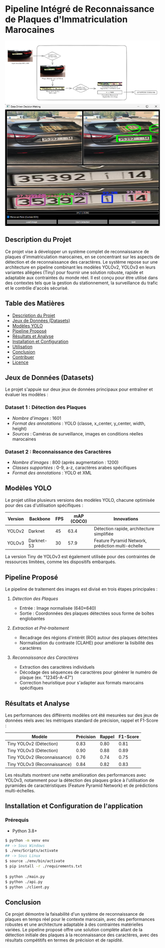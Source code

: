 
# Pipeline Intégré de Reconnaissance de Plaques d'Immatriculation Marocaines

![Banner](assets/pipeline.png)
![Banner](assets/ALPR.png)

## Description du Projet

Ce projet vise à développer un système complet de reconnaissance de plaques d'immatriculation marocaines, en se concentrant sur les aspects de détection et de reconnaissance des caractères. Le système repose sur une architecture en pipeline combinant les modèles YOLOv2, YOLOv3 en leurs variantes allégées (Tiny) pour fournir une solution robuste, rapide et adaptable aux contraintes du monde réel. Il est conçu pour être utilisé dans des contextes tels que la gestion du stationnement, la surveillance du trafic et le contrôle d'accès sécurisé.

## Table des Matières

* [Description du Projet](#description-du-projet)
* [Jeux de Données (Datasets)](#jeux-de-données-datasets)
* [Modèles YOLO](#modèles-yolo)
* [Pipeline Proposé](#pipeline-proposé)
* [Résultats et Analyse](#résultats-et-analyse)
* [Installation et Configuration](#installation-et-configuration)
* [Utilisation](#utilisation)
* [Conclusion](#conclusion)
* [Contribuer](#contribuer)
* [Licence](#licence)

## Jeux de Données (Datasets)

Le projet s'appuie sur deux jeux de données principaux pour entraîner et évaluer les modèles :

### Dataset 1 : Détection des Plaques

* *Nombre d'images* : 1601
* *Format des annotations* : YOLO (classe, x\_center, y\_center, width, height)
* *Sources* : Caméras de surveillance, images en conditions réelles marocaines

### Dataset 2 : Reconnaissance des Caractères

* *Nombre d'images* : 800 (après augmentation : 1200)
* *Classes supportées* : 0-9, a-z, caractères arabes spécifiques
* *Format des annotations* : YOLO et XML

## Modèles YOLO

Le projet utilise plusieurs versions des modèles YOLO, chacune optimisée pour des cas d'utilisation spécifiques :

| Version | Backbone   | FPS | mAP (COCO) | Innovations                                       |
| ------- | ---------- | --- | ---------- | ------------------------------------------------- |
| YOLOv2  | Darknet    | 45  | 63.4       | Détection rapide, architecture simplifiée         |
| YOLOv3  | Darknet-53 | 30  | 57.9       | Feature Pyramid Network, prédiction multi-échelle |

La version Tiny de YOLOv3 est également utilisée pour des contraintes de ressources limitées, comme les dispositifs embarqués.

## Pipeline Proposé

Le pipeline de traitement des images est divisé en trois étapes principales :

1. *Détection des Plaques*

   * Entrée : Image normalisée (640×640)
   * Sortie : Coordonnées des plaques détectées sous forme de boîtes englobantes

2. *Extraction et Pré-traitement*

   * Recadrage des régions d'intérêt (ROI) autour des plaques détectées
   * Normalisation du contraste (CLAHE) pour améliorer la lisibilité des caractères

3. *Reconnaissance des Caractères*

   * Extraction des caractères individuels
   * Décodage des séquences de caractères pour générer le numéro de plaque (ex. "12345-A-47")
   * Correction heuristique pour s'adapter aux formats marocains spécifiques

## Résultats et Analyse

Les performances des différents modèles ont été mesurées sur des jeux de données réels avec les métriques standard de précision, rappel et F1-Score :

| Modèle                       | Précision | Rappel | F1-Score |
| ---------------------------- | --------- | ------ | -------- |
| Tiny YOLOv2 (Détection)      | 0.83      | 0.80   | 0.81     |
| Tiny YOLOv3 (Détection)      | 0.90      | 0.88   | 0.89     |
| Tiny YOLOv2 (Reconnaissance) | 0.76      | 0.74   | 0.75     |
| Tiny YOLOv3 (Reconnaissance) | 0.84      | 0.82   | 0.83     |

Les résultats montrent une nette amélioration des performances avec YOLOv3, notamment pour la détection des plaques grâce à l'utilisation de pyramides de caractéristiques (Feature Pyramid Network) et de prédictions multi-échelles.

## Installation et Configuration de l'application

### Prérequis

* Python 3.8+

```bash
$ python -m venv env
## -> Sous Windows
$ ./env/Scripts/activate
## -> Sous Linux
$ source ./env/bin/activate
$ pip install -r ./requirements.txt

$ python ./main.py
$ python ./api.py
$ python ./client.py 
```


## Conclusion

Ce projet démontre la faisabilité d'un système de reconnaissance de plaques en temps réel pour le contexte marocain, avec des performances robustes et une architecture adaptable à des contraintes matérielles variées. Le pipeline proposé offre une solution complète allant de la détection initiale des plaques à la reconnaissance des caractères, avec des résultats compétitifs en termes de précision et de rapidité.
